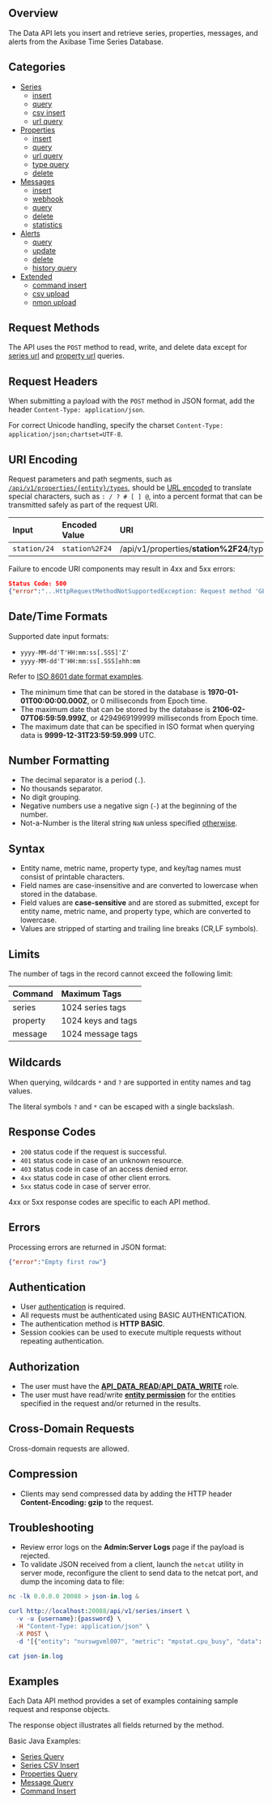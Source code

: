 ## Overview

The Data API lets you insert and retrieve series, properties, messages, and alerts from the Axibase Time Series Database.

## Categories

* [Series](series#data-api-series-methods)
  - [insert](series/insert.md)
  - [query](series/query.md)
  - [csv insert](series/csv-insert.md)
  - [url query](series/url-query.md)
* [Properties](properties#data-api-properties-methods)
  - [insert](properties/insert.md)
  - [query](properties/query.md)
  - [url query](properties/url-query.md)
  - [type query](properties/type-query.md)
  - [delete](properties/delete.md)
* [Messages](messages#data-api-messages-methods)
  - [insert](messages/insert.md)
  - [webhook](messages/webhook.md)
  - [query](messages/query.md)
  - [delete](messages/delete.md)  
  - [statistics](messages/stats-query.md)
* [Alerts](alerts#data-api-alerts-methods)
  - [query](alerts/query.md)
  - [update](alerts/update.md)
  - [delete](alerts/delete.md)
  - [history query](alerts/history-query.md)
* [Extended](ext#data-api-extended-methods)
  - [command insert](ext/command.md)
  - [csv upload](ext/csv-upload.md)
  - [nmon upload](ext/nmon-upload.md)

## Request Methods

The API uses the `POST` method to read, write, and delete data except for [series url](series/url-query.md) and [property url](properties/url-query.md) queries.

## Request Headers

When submitting a payload with the `POST` method in JSON format, add the header `Content-Type: application/json`.

For correct Unicode handling, specify the charset `Content-Type: application/json;chartset=UTF-8`.

## URI Encoding

Request parameters and path segments, such as [`/api/v1/properties/{entity}/types`](../../api/meta/entity/property-types.md), should be [URL encoded](https://tools.ietf.org/html/rfc3986#section-2.1) to translate special characters, such as `: / ? # [ ] @`, into a percent format that can be transmitted safely as part of the request URI.

| **Input** | **Encoded Value** | **URI** |
|:---|:---|:---|
|`station/24`|`station%2F24`| /api/v1/properties/**station%2F24**/types |

Failure to encode URI components may result in 4xx and 5xx errors:

```json
Status Code: 500
{"error":"...HttpRequestMethodNotSupportedException: Request method 'GET' not supported"}
```

## Date/Time Formats

Supported date input formats:

* `yyyy-MM-dd'T'HH:mm:ss[.SSS]'Z'`
* `yyyy-MM-dd'T'HH:mm:ss[.SSS]±hh:mm`

Refer to [ISO 8601 date format examples](date-format.md).

* The minimum time that can be stored in the database is **1970-01-01T00:00:00.000Z**, or 0 milliseconds from Epoch time.
* The maximum date that can be stored by the database is **2106-02-07T06:59:59.999Z**, or 4294969199999 milliseconds from Epoch time.
* The maximum date that can be specified in ISO format when querying data is **9999-12-31T23:59:59.999** UTC.

## Number Formatting

* The decimal separator is a period (`.`).
* No thousands separator.
* No digit grouping.
* Negative numbers use a negative sign (`-`) at the beginning of the number.
* Not-a-Number is the literal string `NaN` unless specified [otherwise](series/insert.md#fields).

## Syntax

* Entity name, metric name, property type, and key/tag names must consist of printable characters.
* Field names are case-insensitive and are converted to lowercase when stored in the database.
* Field values are **case-sensitive** and are stored as submitted, except for entity name, metric name, and property type, which are converted to lowercase.
* Values are stripped of starting and trailing line breaks (CR,LF symbols).

## Limits

The number of tags in the record cannot exceed the following limit:

| **Command** | **Maximum Tags** |
|:---|:---|
| series | 1024 series tags |
| property | 1024 keys and tags |
| message | 1024 message tags |

## Wildcards

When querying, wildcards `*` and `?` are supported in entity names and tag values.

The literal symbols `?` and `*` can be escaped with a single backslash.

## Response Codes

* `200` status code if the request is successful.
* `401` status code in case of an unknown resource.
* `403` status code in case of an access denied error.
* `4xx` status code in case of other client errors.
* `5xx` status code in case of server error.

4xx or 5xx response codes are specific to each API method.

## Errors

Processing errors are returned in JSON format:

```json
{"error":"Empty first row"}
```

## Authentication

* User [authentication](../../administration/user-authentication.md) is required.
* All requests must be authenticated using BASIC AUTHENTICATION.
* The authentication method is **HTTP BASIC**.
* Session cookies can be used to execute multiple requests without repeating authentication.

## Authorization

* The user must have the [**API_DATA_READ**/**API_DATA_WRITE**](../../administration/user-authorization.md#api-roles) role.
* The user must have read/write [**entity permission**](../../administration/user-authorization.md#entity-permissions) for the entities specified in the request and/or returned in the results.

## Cross-Domain Requests

Cross-domain requests are allowed.

## Compression

* Clients may send compressed data by adding the HTTP header **Content-Encoding: gzip** to the request.

## Troubleshooting

* Review error logs on the **Admin:Server Logs** page if the payload is rejected.
* To validate JSON received from a client, launch the `netcat` utility in server mode, reconfigure the client to send data to the netcat port, and dump the incoming data to file:

```elm
nc -lk 0.0.0.0 20088 > json-in.log &

curl http://localhost:20088/api/v1/series/insert \
  -v -u {username}:{password} \
  -H "Content-Type: application/json" \
  -X POST \
  -d '[{"entity": "nurswgvml007", "metric": "mpstat.cpu_busy", "data": [{ "t": 1462427358127, "v": 22.0 }]}]'

cat json-in.log
```

## Examples

Each Data API method provides a set of examples containing sample request and response objects.

The response object illustrates all fields returned by the method.

Basic Java Examples:

* [Series Query](series/examples/DataApiSeriesQueryExample.java)
* [Series CSV Insert](series/examples/DataApiSeriesCsvInsertExample.java)
* [Properties Query](properties/examples/DataApiPropertiesQueryExample.java)
* [Message Query](messages/examples/DataApiMessagesQueryExample.java)
* [Command Insert](ext/examples/DataApiCommandInsertExample.java)
